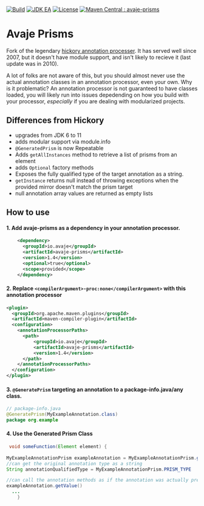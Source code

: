 [![Build](https://github.com/avaje/avaje-prisms/actions/workflows/build.yml/badge.svg)](https://github.com/avaje/avaje-prisms/actions/workflows/build.yml)
[![JDK EA](https://github.com/avaje/avaje-prisms/actions/workflows/jdk-ea.yml/badge.svg)](https://github.com/avaje/avaje-prisms/actions/workflows/jdk-ea.yml)
[![License](https://img.shields.io/badge/License-Apache%202.0-blue.svg)](https://github.com/avaje/avaje-prisms/blob/master/LICENSE)
[![Maven Central : avaje-prisms](https://maven-badges.herokuapp.com/maven-central/io.avaje/avaje-prisms/badge.svg)](https://maven-badges.herokuapp.com/maven-central/io.avaje/avaje-prisms)

# Avaje Prisms

Fork of the legendary [hickory annotation processer](https://javadoc.io/static/com.jolira/hickory/1.0.0/net/java/dev/hickory/prism/package-summary.html). It has served well since 2007, but it doesn't have module support, and isn't likely to recieve it (last update was in 2010). 

A lot of folks are not aware of this, but you should almost never use the actual annotation classes in an annotation processor, even your own. Why is it problematic? An annotation processor is not guaranteed to have classes loaded, you will likely run into issues depedending on how you build with your processor, *especially* if you are dealing with modularized projects.


## Differences from Hickory

- upgrades from JDK 6 to 11
- adds modular support via module.info
- `@GeneratedPrism` is now Repeatable
- Adds `getAllInstances` method to retrieve a list of prisms from an element
- adds `Optional` factory methods  
- Exposes the fully qualified type of the target annotation as a string.
- `getInstance` returns null instead of throwing exceptions when the provided mirror doesn't match the prism target
- null annotation array values are returned as empty lists


## How to use

#### 1. Add avaje-prisms as a dependency in your annotation processor.
```xml
    <dependency>
      <groupId>io.avaje</groupId>
      <artifactId>avaje-prisms</artifactId>
      <version>1.4</version>
      <optional>true</optional>
      <scope>provided</scope>
    </dependency>
```

#### 2. Replace `<compilerArgument>-proc:none</compilerArgument>` with this annotation processor

```xml
<plugin>
  <groupId>org.apache.maven.plugins</groupId>
  <artifactId>maven-compiler-plugin</artifactId>
  <configuration> 
    <annotationProcessorPaths>
      <path>
          <groupId>io.avaje</groupId>
          <artifactId>avaje-prisms</artifactId>
          <version>1.4</version>
      </path>
    </annotationProcessorPaths>
  </configuration>
</plugin>
```

#### 3. `@GeneratePrism` targeting an annotation to a package-info.java/any class.

```java
// package-info.java
@GeneratePrism(MyExampleAnnotation.class)
package org.example
```


#### 4. Use the Generated Prism Class

```java
 void someFunction(Element element) {
    
MyExampleAnnotationPrism exampleAnnotation = MyExampleAnnotationPrism.getInstanceOn(element);
//can get the original annotation type as a string
String annotationQualifiedType = MyExampleAnnotationPrism.PRISM_TYPE

//can call the annotation methods as if the annotation was actually present on the classpath.
exampleAnnotation.getValue()
  ...
    }
```

